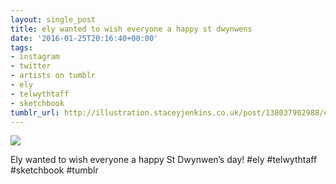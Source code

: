 ```yaml
---
layout: single_post
title: ely wanted to wish everyone a happy st dwynwens
date: '2016-01-25T20:16:40+00:00'
tags:
- instagram
- twitter
- artists on tumblr
- ely
- telwythtaff
- sketchbook
tumblr_url: http://illustration.staceyjenkins.co.uk/post/138037902988/ely-wanted-to-wish-everyone-a-happy-st-dwynwens
---
```

 ![](/tumblr_files/tumblr_o1iyzszVPS1v28ub8o1_1280.jpg)  

Ely wanted to wish everyone a happy St Dwynwen’s day! #ely #telwythtaff #sketchbook #tumblr

